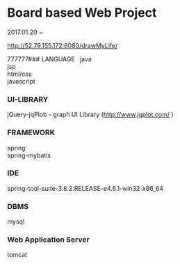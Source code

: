 # Board based Web Project

2017.01.20 ~    

http://52.79.155.172:8080/drawMyLife/    

777777### LANGUAGE  
java  
jsp  
html/css  
javascript  

### UI-LIBRARY
jQuery-jqPlob - graph UI Library (http://www.jqplot.com/ )  

### FRAMEWORK
spring  
spring-mybatis  

### IDE
spring-tool-suite-3.8.2.RELEASE-e4.6.1-win32-x86_64  

### DBMS
mysql  

### Web Application Server  
tomcat  
